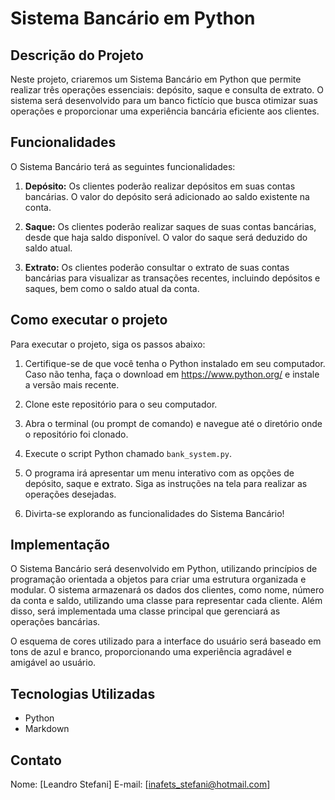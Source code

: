 # Sistema Bancário em Python

## Descrição do Projeto

Neste projeto, criaremos um Sistema Bancário em Python que permite realizar três operações essenciais: depósito, saque e consulta de extrato. O sistema será desenvolvido para um banco fictício que busca otimizar suas operações e proporcionar uma experiência bancária eficiente aos clientes.

## Funcionalidades

O Sistema Bancário terá as seguintes funcionalidades:

1. **Depósito:** Os clientes poderão realizar depósitos em suas contas bancárias. O valor do depósito será adicionado ao saldo existente na conta.

2. **Saque:** Os clientes poderão realizar saques de suas contas bancárias, desde que haja saldo disponível. O valor do saque será deduzido do saldo atual.

3. **Extrato:** Os clientes poderão consultar o extrato de suas contas bancárias para visualizar as transações recentes, incluindo depósitos e saques, bem como o saldo atual da conta.

## Como executar o projeto

Para executar o projeto, siga os passos abaixo:

1. Certifique-se de que você tenha o Python instalado em seu computador. Caso não tenha, faça o download em https://www.python.org/ e instale a versão mais recente.

2. Clone este repositório para o seu computador.

3. Abra o terminal (ou prompt de comando) e navegue até o diretório onde o repositório foi clonado.

4. Execute o script Python chamado `bank_system.py`.

5. O programa irá apresentar um menu interativo com as opções de depósito, saque e extrato. Siga as instruções na tela para realizar as operações desejadas.

6. Divirta-se explorando as funcionalidades do Sistema Bancário!

## Implementação

O Sistema Bancário será desenvolvido em Python, utilizando princípios de programação orientada a objetos para criar uma estrutura organizada e modular. O sistema armazenará os dados dos clientes, como nome, número da conta e saldo, utilizando uma classe para representar cada cliente. Além disso, será implementada uma classe principal que gerenciará as operações bancárias.

O esquema de cores utilizado para a interface do usuário será baseado em tons de azul e branco, proporcionando uma experiência agradável e amigável ao usuário.

## Tecnologias Utilizadas

- Python
- Markdown

## Contato

Nome: [Leandro Stefani]
E-mail: [inafets_stefani@hotmail.com]

